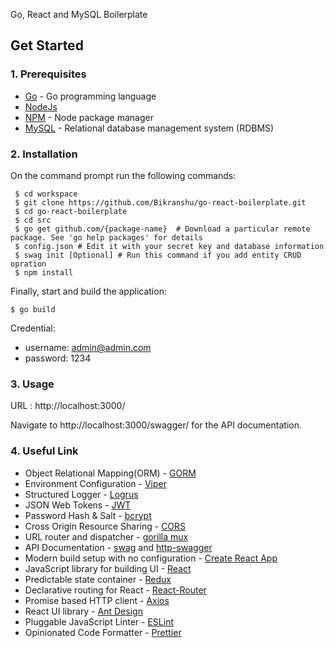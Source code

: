 Go, React and MySQL Boilerplate

## Get Started

### 1. Prerequisites

- [Go](https://golang.org/) - Go programming language
- [NodeJs](https://nodejs.org/en/)
- [NPM](https://npmjs.org/) - Node package manager
- [MySQL](https://www.mysql.com/downloads/) - Relational database management system (RDBMS)

### 2. Installation

On the command prompt run the following commands:

``` 
 $ cd workspace
 $ git clone https://github.com/Bikranshu/go-react-boilerplate.git
 $ cd go-react-boilerplate
 $ cd src
 $ go get github.com/{package-name}  # Download a particular remote package. See 'go help packages' for details
 $ config.json # Edit it with your secret key and database information
 $ swag init [Optional] # Run this command if you add entity CRUD opration
 $ npm install
 ```
 Finally, start and build the application:
 
 ```
 $ go build
```

Credential:
- username: admin@admin.com
- password: 1234

### 3. Usage

URL : http://localhost:3000/

Navigate to http://localhost:3000/swagger/ for the API documentation.

### 4. Useful Link
- Object Relational Mapping(ORM) - [GORM](http://gorm.io)
- Environment Configuration - [Viper](https://github.com/spf13/viper)
- Structured Logger - [Logrus](https://github.com/sirupsen/logrus)
- JSON Web Tokens - [JWT](https://github.com/dgrijalva/jwt-go)
- Password Hash & Salt - [bcrypt](https://godoc.org/golang.org/x/crypto/bcrypt)
- Cross Origin Resource Sharing - [CORS](https://github.com/rs/cors)
- URL router and dispatcher - [gorilla mux](https://github.com/gorilla/mux)
- API Documentation - [swag](https://github.com/swaggo/swag) and [http-swagger](https://github.com/swaggo/http-swagger)
- Modern build setup with no configuration - [Create React App](https://create-react-app.dev/)
- JavaScript library for building UI - [React](https://facebook.github.io/react/)
- Predictable state container - [Redux](http://redux.js.org/)
- Declarative routing for React - [React-Router](https://reacttraining.com/react-router/)
- Promise based HTTP client - [Axios](https://github.com/mzabriskie/axios)
- React UI library - [Ant Design](https://ant.design/)
- Pluggable JavaScript Linter - [ESLint](http://eslint.org/)
- Opinionated Code Formatter - [Prettier](https://www.npmjs.com/package/prettier)